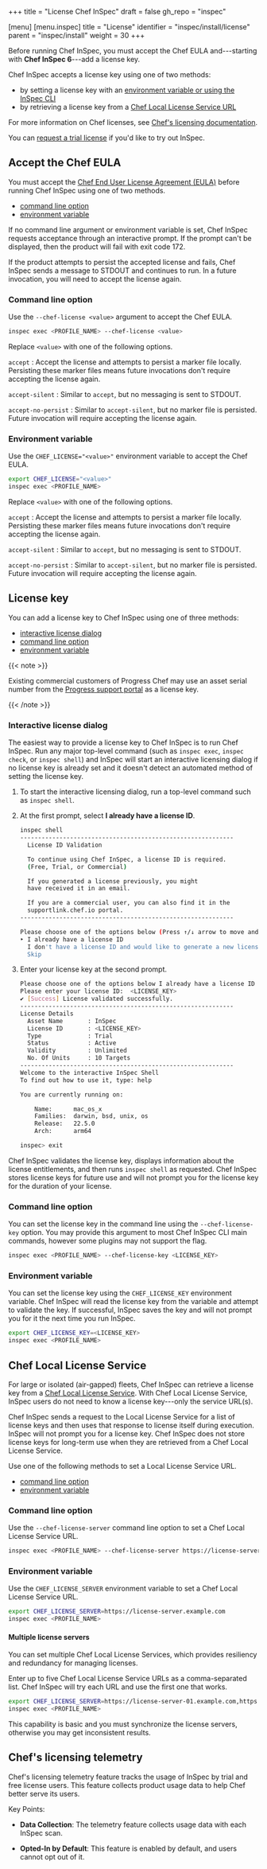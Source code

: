 +++
title = "License Chef InSpec"
draft = false
gh_repo = "inspec"

[menu]
  [menu.inspec]
    title = "License"
    identifier = "inspec/install/license"
    parent = "inspec/install"
    weight = 30
+++

Before running Chef InSpec, you must accept the Chef EULA and---starting with **Chef InSpec 6**---add a license key.

Chef InSpec accepts a license key using one of two methods:

- by setting a license key with an [environment variable or using the InSpec CLI](#license-key)
- by retrieving a license key from a [Chef Local License Service URL](#chef-local-license-service)

For more information on Chef licenses, see [Chef's licensing documentation](/licensing/).

You can [request a trial license](https://www.chef.io/licensing/inspec/license-generation-free-trial) if you'd like to try out InSpec.

## Accept the Chef EULA

You must accept the [Chef End User License Agreement (EULA)](https://www.chef.io/end-user-license-agreement) before running Chef InSpec using one of two methods.

- [command line option](#command-line-option)
- [environment variable](#environment-variable)

If no command line argument or environment variable is set, Chef InSpec requests acceptance through an interactive prompt. If the prompt can't be displayed, then the product will fail with exit code 172.

If the product attempts to persist the accepted license and fails, Chef InSpec sends a message to STDOUT and continues to run. In a future invocation, you will need to accept the license again.

### Command line option

Use the `--chef-license <value>` argument to accept the Chef EULA.

```sh
inspec exec <PROFILE_NAME> --chef-license <value>
```

Replace `<value>` with one of the following options.

`accept`
: Accept the license and attempts to persist a marker file locally. Persisting these marker files means future invocations don't require accepting the license again.

`accept-silent`
: Similar to `accept`, but no messaging is sent to STDOUT.

`accept-no-persist`
: Similar to `accept-silent`, but no marker file is persisted. Future invocation will require accepting the license again.

### Environment variable

Use the `CHEF_LICENSE="<value>"` environment variable to accept the Chef EULA.

```sh
export CHEF_LICENSE="<value>"
inspec exec <PROFILE_NAME>
```

Replace `<value>` with one of the following options.

`accept`
: Accept the license and attempts to persist a marker file locally. Persisting these marker files means future invocations don't require accepting the license again.

`accept-silent`
: Similar to `accept`, but no messaging is sent to STDOUT.

`accept-no-persist`
: Similar to `accept-silent`, but no marker file is persisted. Future invocation will require accepting the license again.

## License key

You can add a license key to Chef InSpec using one of three methods:

- [interactive license dialog](#interactive-license-dialog)
- [command line option](#command-line-option-1)
- [environment variable](#environment-variable-1)

{{< note >}}

Existing commercial customers of Progress Chef may use an asset serial number from the [Progress support portal](https://community.progress.com/s/products/chef) as a license key.

{{< /note >}}

### Interactive license dialog

The easiest way to provide a license key to Chef InSpec is to run Chef InSpec.
Run any major top-level command (such as `inspec exec`, `inspec check`, or `inspec shell`) and InSpec will start an interactive licensing dialog
if no license key is already set and it doesn't detect an automated method of setting the license key.

1. To start the interactive licensing dialog, run a top-level command such as `inspec shell`.

1. At the first prompt, select **I already have a license ID**.

    ```bash
    inspec shell
    ------------------------------------------------------------
      License ID Validation

      To continue using Chef InSpec, a license ID is required.
      (Free, Trial, or Commercial)

      If you generated a license previously, you might
      have received it in an email.

      If you are a commercial user, you can also find it in the
      supportlink.chef.io portal.
    ------------------------------------------------------------

    Please choose one of the options below (Press ↑/↓ arrow to move and Enter to select)
    ‣ I already have a license ID
      I don't have a license ID and would like to generate a new license ID
      Skip
    ```

1. Enter your license key at the second prompt.

   ```bash
   Please choose one of the options below I already have a license ID
   Please enter your license ID:  <LICENSE_KEY>
   ✔ [Success] License validated successfully.
   ------------------------------------------------------------
   License Details
     Asset Name       : InSpec
     License ID       : <LICENSE_KEY>
     Type             : Trial
     Status           : Active
     Validity         : Unlimited
     No. Of Units     : 10 Targets
   ------------------------------------------------------------
   Welcome to the interactive InSpec Shell
   To find out how to use it, type: help

   You are currently running on:

       Name:      mac_os_x
       Families:  darwin, bsd, unix, os
       Release:   22.5.0
       Arch:      arm64

   inspec> exit
   ```

Chef InSpec validates the license key, displays information about the license entitlements, and then runs `inspec shell` as requested.
Chef InSpec stores license keys for future use and will not prompt you for the license key for the duration of your license.

### Command line option

You can set the license key in the command line using the `--chef-license-key` option.
You may provide this argument to most Chef InSpec CLI main commands, however some plugins may not support the flag.

```bash
inspec exec <PROFILE_NAME> --chef-license-key <LICENSE_KEY>
```

### Environment variable

You can set the license key using the `CHEF_LICENSE_KEY` environment variable.
Chef InSpec will read the license key from the variable and attempt to validate the key.
If successful, InSpec saves the key and will not prompt you for it the next time you run InSpec.

```bash
export CHEF_LICENSE_KEY=<LICENSE_KEY>
inspec exec <PROFILE_NAME>
```

## Chef Local License Service

For large or isolated (air-gapped) fleets, Chef InSpec can retrieve a license key from a [Chef Local License Service](/licensing/local_license_service/).
With Chef Local License Service, InSpec users do not need to know a license key---only the service URL(s).

Chef InSpec sends a request to the Local License Service for a list of license keys and then uses that response to license itself during execution.
InSpec will not prompt you for a license key.
Chef InSpec does not store license keys for long-term use when they are retrieved from a Chef Local License Service.

Use one of the following methods to set a Local License Service URL.

- [command line option](#command-line-option-2)
- [environment variable](#environment-variable-2)

### Command line option

Use the `--chef-license-server` command line option to set a Chef Local License Service URL.

```bash
inspec exec <PROFILE_NAME> --chef-license-server https://license-server.example.com
```

### Environment variable

Use the `CHEF_LICENSE_SERVER` environment variable to set a Chef Local License Service URL.

```bash
export CHEF_LICENSE_SERVER=https://license-server.example.com
inspec exec <PROFILE_NAME>
```

#### Multiple license servers

You can set multiple Chef Local License Services, which provides resiliency and redundancy for managing licenses.

Enter up to five Chef Local License Service URLs as a comma-separated list. Chef InSpec will try each URL and use the first one that works.

```bash
export CHEF_LICENSE_SERVER=https://license-server-01.example.com,https://license-server-02.example.com
inspec exec <PROFILE_NAME>
```

This capability is basic and you must synchronize the license servers, otherwise you may get inconsistent results.


## Chef's licensing telemetry

<!-- TODO EDIT needed -->

Chef's licensing telemetry feature tracks the usage of InSpec by trial and free license users.
This feature collects product usage data to help Chef better serve its users.

Key Points:

- **Data Collection**:
  The telemetry feature collects usage data with each InSpec scan.

- **Opted-In by Default**:
  This feature is enabled by default, and users cannot opt out of it.